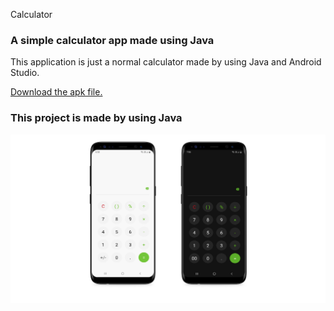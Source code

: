  Calculator

### A simple calculator app made using Java

This application is just a normal calculator made by using Java and Android Studio.


<a href="https://github.com/ManishDait/Calculator-App/blob/master/apkFile/Calculator.apk" target="_blank" download>Download the apk file.</a>

### This project is made by using Java </br>

<img src="img/img.png"></br>